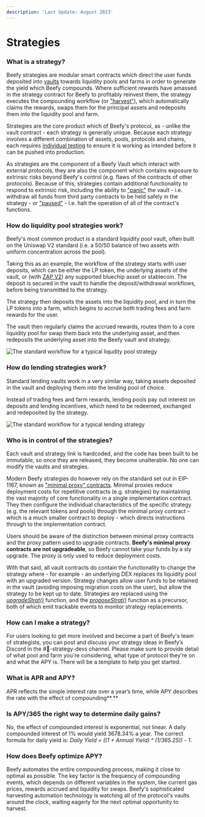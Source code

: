 ```yaml
---
description: 'Last Update: August 2023'
---
```


# Strategies

### What is a strategy?

Beefy strategies are modular smart contracts which direct the user funds deposited into [vaults](vaults.md) towards liquidity pools and farms in order to generate the yield which Beefy compounds. Where sufficient rewards have amassed in the strategy contract for Beefy to profitably reinvest them, the strategy executes the compounding workflow (or ["harvest"](https://docs.beefy.finance/developer-documentation/strategy-contract#harvest)), which automatically claims the rewards, swaps them for the principal assets and redeposits them into the liquidity pool and farm.

Strategies are the core product which of Beefy's protocol, as - unlike the vault contract - each strategy is generally unique. Because each strategy involves a different combination of assets, pools, protocols and chains, each requires [individual testing](../safu-protocol/beefy-safu-practices.md#new-vault-testing-procedure) to ensure it is working as intended before it can be pushed into production.

As strategies are the component of a Beefy Vault which interact with external protocols, they are also the component which contains exposure to extrinsic risks beyond Beefy's control (e.g. flaws of the contracts of other protocols). Because of this, strategies contain additional functionality to respond to extrinsic risk, including the ability to ["panic"](https://docs.beefy.finance/developer-documentation/strategy-contract#panic) the vault - i.e. withdraw all funds from third party contracts to be held safely in the strategy - or ["paused"](https://docs.beefy.finance/developer-documentation/strategy-contract#pause-unpause) - i.e. halt the operation of all of the contract's functions.

### How do liquidity pool strategies work?

Beefy's most common product is a standard liquidity pool vault, often built on the Uniswap V2 standard (i.e. a 50/50 balance of two assets with uniform concentration across the pool).&#x20;

Taking this as an example, the workflow of the strategy starts with user deposits, which can be either the LP token, the underlying assets of the vault, or (with [ZAP V2](https://beefy.finance/articles/revolutionizing-beefy-zap-in-partnership-with-1inch/)) any supported bluechip asset or stablecoin. The deposit is secured in the vault to handle the deposit/withdrawal workflows, before being transmitted to the strategy.

The strategy then deposits the assets into the liquidity pool, and in turn the LP tokens into a farm, which begins to accrue both trading fees and farm rewards for the user.&#x20;

The vault then regularly claims the accrued rewards, routes them to a core liquidity pool for swap them back into the underlying asset, and then redeposits the underlying asset into the Beefy vault and strategy.

![The standard workflow for a typical liqudity pool strategy](../.gitbook/assets/Flow\_LP.png)

### How do lending strategies work?

Standard lending vaults work in a very similar way, taking assets deposited in the vault and deploying them into the lending pool of choice.&#x20;

Instead of trading fees and farm rewards, lending pools pay out interest on deposits and lending incentives, which need to be redeemed, exchanged and redeposited by the strategy.

![The standard workflow for a typical lending strategy](../.gitbook/assets/Flow\_single\_asset\_lending.png)

### **Who is in control of the strategies?**

Each vault and strategy link is hardcoded, and the code has been built to be immutable, so once they are released, they become unalterable. No one can modify the vaults and strategies.

Modern Beefy strategies do however rely on the standard set out in EIP-1167, known as ["minimal proxy" contracts](https://blog.openzeppelin.com/deep-dive-into-the-minimal-proxy-contract). Minimal proxies reduce deployment costs for repetitive contracts (e.g. strategies) by maintaining the vast majority of core functionality in a single implementation contract. They then configure the individual characteristics of the specific strategy (e.g. the relevant tokens and pools) through the minimal proxy contract - which is a much smaller contract to deploy - which directs instructions through to the implementation contract.

Users should be aware of the distinction between minimal proxy contracts and the proxy pattern used to upgrade contracts. **Beefy's minimal proxy contracts are not upgradeable**, so Beefy cannot take your funds by a sly upgrade. The proxy is only used to reduce deployment costs.

With that said, all vault contracts do contain the functionality to change the strategy where - for example - an underlying DEX replaces its liquidity pool with an upgraded version. Strategy changes allow user funds to be retained in the vault (avoiding imposing migration costs on the user), but allow the strategy to be kept up to date. Strategies are replaced using the [_upgradeStrat()_](https://docs.beefy.finance/developer-documentation/vault-contract#upgradestrat) function, and the [_proposeStrat()_](https://docs.beefy.finance/developer-documentation/vault-contract#proposestrat) function as a precursor, both of which emit trackable events to monitor strategy replacements.

### **How can I make a strategy?**

For users looking to get more involved and become a part of Beefy's team of strategists, you can post and discuss your strategy ideas in Beefy’s Discord in the #🎯-strategy-devs channel. Please make sure to provide detail of what pool and farm you're considering, what type of protocol they're on and what the APY is. There will be a template to help you get started.

### **What is APR and APY?**

APR reflects the simple interest rate over a year’s time, while APY describes the rate with the effect of compounding**.**

### **Is APY/365 the right way to determine daily gains?**

No, the effect of compounded interest is exponential, not linear. A daily compounded interest of 1% would yield 3678.34% a year. The correct formula for daily yield is: _Daily Yield = ((1 + Annual Yield) ^ (1/365.25)) - 1_.

### **How does Beefy optimize APY?**

Beefy automates the entire compounding process, making it close to optimal as possible. The key factor is the frequency of compounding events, which depends on different variables in the system, like current gas prices, rewards accrued and liquidity for swaps. Beefy's sophisticated harvesting automation technology is watching all of the protocol's vaults around the clock, waiting eagerly for the next optimal opportunity to harvest.
